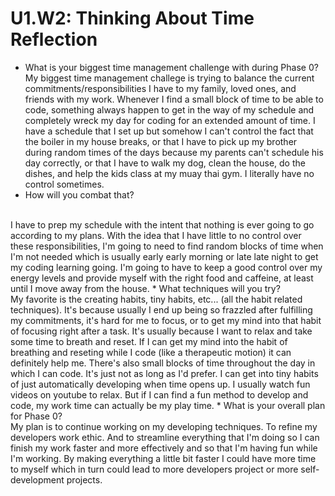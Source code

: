 # U1.W2: Thinking About Time Reflection

* What is your biggest time management challenge with during Phase 0? 
<br> My biggest time management challege is trying to balance the current commitments/responsibilities I have to my family, loved ones, and friends with my work. Whenever I find a small block of time to be able to code, something always happen to get in the way of my schedule and completely wreck my day for coding for an extended amount of time. I have a schedule that I set up but somehow I can't control the fact that the boiler in my house breaks, or that I have to pick up my brother during random times of the days because my parents can't schedule his day correctly, or that I have to walk my dog, clean the house, do the dishes, and help the kids class at my muay thai gym. I literally have no control sometimes.
* How will you combat that? 
<br>
I have to prep my schedule with the intent that nothing is ever going to go according to my plans. With the idea that I have little to no control over these responsibilities, I'm going to need to find random blocks of time when I'm not needed which is usually early early morning or late late night to get my coding learning going. I'm going to have to keep a good control over my energy levels and provide myself with the right food and caffeine, at least until I move away from the house. 
* What techniques will you try?
<br>
My favorite is the creating habits, tiny habits, etc... (all the habit related techniques). It's because usually I end up being so frazzled after fulfilling my commitments, it's hard for me to focus, or to get my mind into that habit of focusing right after a task. It's usually because I want to relax and take some time to breath and reset. If I can get my mind into the habit of breathing and reseting while I code (like a therapeutic motion) it can definitely help me. There's also small blocks of time throughout the day in which I can code. It's just not as long as I'd prefer. I can get into tiny habits of just automatically developing when time opens up. I usually watch fun videos on youtube to relax. But if I can find a fun method to develop and code, my work time can actually be my play time.
* What is your overall plan for Phase 0?
<br>
My plan is to continue working on my developing techniques. To refine my developers work ethic. And to streamline everything that I'm doing so I can finish my work faster and more effectively and so that I'm having fun while I'm working. By making everything a little bit faster I could have more time to myself which in turn could lead to more developers project or more self-development projects.
